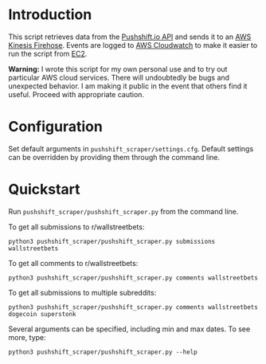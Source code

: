 # Introduction

This script retrieves data from the [Pushshift.io API](https://pushshift.io/api-parameters/) and sends it to an [AWS Kinesis Firehose](https://aws.amazon.com/kinesis/data-firehose/). Events are logged to [AWS Cloudwatch](https://aws.amazon.com/cloudwatch/) to make it easier to run the script from [EC2](https://aws.amazon.com/ec2/).

**Warning:** I wrote this script for my own personal use and to try out particular AWS cloud services. There will undoubtedly be bugs and unexpected behavior. I am making it public in the event that others find it useful. Proceed with appropriate caution.

# Configuration
Set default arguments in `pushshift_scraper/settings.cfg`. Default settings can be overridden by providing them through the command line.

# Quickstart

Run `pushshift_scraper/pushshift_scraper.py` from the command line.

To get all submissions to r/wallstreetbets:

```shell
python3 pushshift_scraper/pushshift_scraper.py submissions wallstreetbets
```

To get all comments to r/wallstreetbets:

```shell
python3 pushshift_scraper/pushshift_scraper.py comments wallstreetbets
```

To get all submissions to multiple subreddits:

```shell
python3 pushshift_scraper/pushshift_scraper.py comments wallstreetbets dogecoin superstonk
```

Several arguments can be specified, including min and max dates. To see more, type:

```shell
python3 pushshift_scraper/pushshift_scraper.py --help
```

